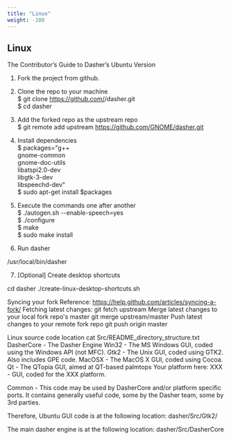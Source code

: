 ```yaml
---
title: "Linux"
weight: -100
---
```


Linux
-------

The Contributor’s Guide to Dasher’s Ubuntu Version

1) Fork the project from github.

2) Clone the repo to your machine
<br />$ git clone https://github.com/<your account>/dasher.git
<br />$ cd dasher

3) Add the forked repo as the upstream repo
<br />$ git remote add upstream https://github.com/GNOME/dasher.git

4) Install dependencies
<br />$ packages="g++
<br />            gnome-common
<br />            gnome-doc-utils
<br />            libatspi2.0-dev
<br />            libgtk-3-dev
<br />            libspeechd-dev"
<br />$ sudo apt-get install $packages

5) Execute the commands one after another
<br />$ ./autogen.sh --enable-speech=yes
<br />$ ./configure
<br />$ make
<br />$ sudo make install

6) Run dasher

/usr/local/bin/dasher

7) [Optional] Create desktop shortcuts

cd dasher
./create-linux-desktop-shortcuts.sh


Syncing your fork
Reference: https://help.github.com/articles/syncing-a-fork/
Fetching latest changes:
git fetch upstream
Merge latest changes to your local fork repo's master
git merge upstream/master
Push latest changes to your remote fork repo
git push origin master


Linux source code location
cat Src/README_directory_structure.txt
DasherCore      - The Dasher Engine
Win32               - The MS Windows GUI, coded using the Windows API (not MFC).
Gtk2		  - The Unix GUI, coded using GTK2. Also includes GPE code.
MacOSX	  - The MacOS X GUI, coded using Cocoa.
Qt		  - The QTopia GUI, aimed at QT-based palmtops
Your platform here:
XXX                  - GUI, coded for the XXX platform.

Common          - This code may be used by DasherCore and/or platform specific
		  ports. It contains generally useful code, some by the Dasher
		  team, some by 3rd parties.


Therefore, Ubuntu GUI code is at the following location:
dasher/Src/Gtk2/

The main dasher engine is at the following location:
dasher/Src/DasherCore

